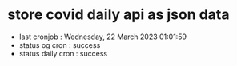 # store covid daily api as json data

- last cronjob : Wednesday, 22 March 2023 01:01:59
- status og cron : success
- status daily cron : success
      
      